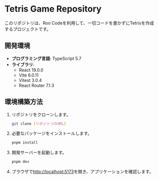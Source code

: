# Tetris Game Repository

このリポジトリは、Roo Codeを利用して、一切コードを書かずにTetrisを作成するプロジェクトです。

## 開発環境

- **プログラミング言語**: TypeScript 5.7
- **ライブラリ**:
  - React 19.0.0
  - Vite 6.0.11
  - Vitest 3.0.4
  - React Router 7.1.3

## 環境構築方法

1. リポジトリをクローンします。
   ```bash
   git clone [リポジトリのURL]
   ```

2. 必要なパッケージをインストールします。
   ```bash
   pnpm install
   ```

3. 開発サーバーを起動します。
   ```bash
   pnpm dev
   ```

4. ブラウザで[http://localhost:5173](http://localhost:5173)を開き、アプリケーションを確認します。
